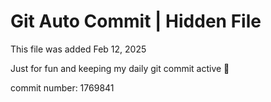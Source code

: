 # Git Auto Commit | Hidden File

This file was added Feb 12, 2025

Just for fun and keeping my daily git commit active 🤪

commit number: 1769841
